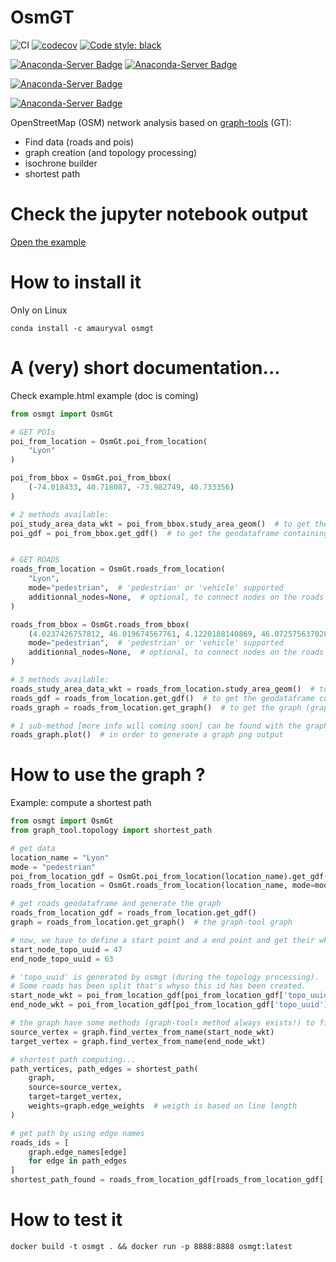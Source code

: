 OsmGT
====

![CI](https://github.com/amauryval/osmgt/workflows/CI/badge.svg?branch=master)
[![codecov](https://codecov.io/gh/amauryval/osmgt/branch/master/graph/badge.svg)](https://codecov.io/gh/wiralyki/osmgt)
[![Code style: black](https://img.shields.io/badge/code%20style-black-000000.svg)](https://github.com/ambv/black)

[![Anaconda-Server Badge](https://anaconda.org/amauryval/osmgt/badges/version.svg)](https://anaconda.org/amauryval/osmgt)
[![Anaconda-Server Badge](https://anaconda.org/amauryval/osmgt/badges/latest_release_date.svg)](https://anaconda.org/amauryval/osmgt)

[![Anaconda-Server Badge](https://anaconda.org/amauryval/osmgt/badges/platforms.svg)](https://anaconda.org/amauryval/osmgt)

[![Anaconda-Server Badge](https://anaconda.org/amauryval/osmgt/badges/installer/conda.svg)](https://conda.anaconda.org/amauryval)


OpenStreetMap (OSM) network analysis based on [graph-tools](https://graph-tool.skewed.de/) (GT): 
* Find data (roads and pois)
* graph creation (and topology processing)
* isochrone builder
* shortest path 

# Check the jupyter notebook output

[Open the example](https://amauryval.github.io/osmgt/)


# How to install it 

Only on Linux

```
conda install -c amauryval osmgt
```

# A (very) short documentation...

Check example.html example (doc is coming)


```Python
from osmgt import OsmGt

# GET POIs
poi_from_location = OsmGt.poi_from_location(
	"Lyon"
)

poi_from_bbox = OsmGt.poi_from_bbox(
	(-74.018433, 40.718087, -73.982749, 40.733356)
)

# 2 methods available:
poi_study_area_data_wkt = poi_from_bbox.study_area_geom()  # to get the shapely Polygon of the study data
poi_gdf = poi_from_bbox.get_gdf()  # to get the geodataframe containing all the POIs


# GET ROADS
roads_from_location = OsmGt.roads_from_location(
	"Lyon",
	mode="pedestrian",  # 'pedestrian' or 'vehicle' supported
	additionnal_nodes=None,  # optional, to connect nodes on the roads network (geodataframe or None)
)

roads_from_bbox = OsmGt.roads_from_bbox(
	(4.0237426757812, 46.019674567761, 4.1220188140869, 46.072575637028),
	mode="pedestrian",  # 'pedestrian' or 'vehicle' supported
	additionnal_nodes=None,  # optional, to connect nodes on the roads network (geodataframe or None)
)

# 3 methods available:
roads_study_area_data_wkt = roads_from_location.study_area_geom()  # to get the shapely Polygon of the study data
roads_gdf = roads_from_location.get_gdf()  # to get the geodataframe containing all the roads
roads_graph = roads_from_location.get_graph()  # to get the graph (graph-tool graph) of the osm network 

# 1 sub-method [more info will coming soon] can be found with the graph object:
roads_graph.plot()  # in order to generate a graph png output

```

# How to use the graph ? 

Example: compute a shortest path

```Python
from osmgt import OsmGt
from graph_tool.topology import shortest_path

# get data
location_name = "Lyon"
mode = "pedestrian"
poi_from_location_gdf = OsmGt.poi_from_location(location_name).get_gdf()
roads_from_location = OsmGt.roads_from_location(location_name, mode=mode, additionnal_nodes=poi_from_location_gdf)

# get roads geodataframe and generate the graph
roads_from_location_gdf = roads_from_location.get_gdf()
graph = roads_from_location.get_graph()  # the graph-tool graph

# now, we have to define a start point and a end point and get their wkt
start_node_topo_uuid = 47
end_node_topo_uuid = 63

# 'topo_uuid' is generated by osmgt (during the topology processing). 
# Some roads has been split that's whyso this id has been created.
start_node_wkt = poi_from_location_gdf[poi_from_location_gdf['topo_uuid'] == start_node_topo_uuid].iloc[0]["geometry"].wkt
end_node_wkt = poi_from_location_gdf[poi_from_location_gdf['topo_uuid'] == end_node_topo_uuid].iloc[0]["geometry"].wkt

# the graph have some methods (graph-tools method always exists!) to find egdes, vertices... Let's use the .find_vertex_from_name(). the wkt is the vertex name...
source_vertex = graph.find_vertex_from_name(start_node_wkt)
target_vertex = graph.find_vertex_from_name(end_node_wkt)

# shortest path computing...
path_vertices, path_edges = shortest_path(
    graph,
    source=source_vertex,
    target=target_vertex,
    weights=graph.edge_weights  # weigth is based on line length
)

# get path by using edge names
roads_ids = [
    graph.edge_names[edge]
    for edge in path_edges
]
shortest_path_found = roads_from_location_gdf[roads_from_location_gdf['topo_uuid'].isin(roads_ids)]
```


# How to test it 
```
docker build -t osmgt . && docker run -p 8888:8888 osmgt:latest
```